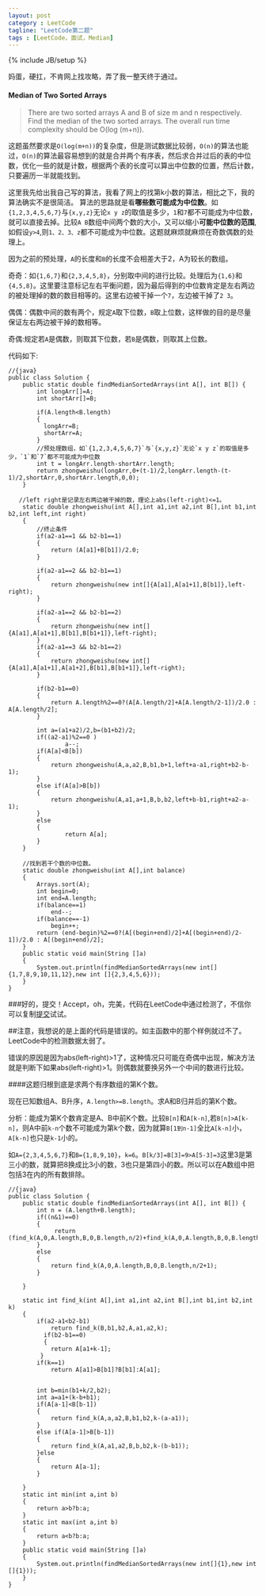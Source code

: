 ```yaml
---
layout: post
category : LeetCode
tagline: "LeetCode第二题"
tags : [LeetCode，面试，Median]
---
```

{% include JB/setup %}

妈蛋，硬扛，不肯网上找攻略，弄了我一整天终于通过。



<h4 id="MedianofTwoSortedArrays">Median of Two Sorted Arrays</h4>

>There are two sorted arrays A and B of size m and n respectively. Find the median of the two sorted arrays. The overall run time complexity should be O(log (m+n)).

这题虽然要求是`O(log(m+n))`的复杂度，但是测试数据比较弱，`O(n)`的算法也能过，`O(n)`的算法最容易想到的就是合并两个有序表，然后求合并过后的表的中位数，优化一些的就是计数，根据两个表的长度可以算出中位数的位置，然后计数，只要遍历一半就能找到。

这里我先给出我自己写的算法，我看了网上的找第k小数的算法，相比之下，我的算法确实不是很简洁。
算法的思路就是看**哪些数可能成为中位数**。如`{1,2,3,4,5,6,7}`与`{x,y,z}`无论`x y z`的取值是多少，`1`和`7`都不可能成为中位数，就可以直接去掉。比较`A B`数组中间两个数的大小，又可以缩小**可能中位数的范围**,如假设`y>4`,则`1、2、3、z`都不可能成为中位数。这题就麻烦就麻烦在奇数偶数的处理上。

因为之前的预处理，`A`的长度和`B`的长度不会相差大于2，A为较长的数组。

奇奇：如`{1,6,7}`和`{2,3,4,5,8}`，分别取中间的进行比较。处理后为`{1,6}`和`{4,5,8}`。这里要注意标记左右平衡问题，因为最后得到的中位数肯定是左右两边的被处理掉的数的数目相等的。这里右边被干掉一个`7`，左边被干掉了`2 3`。

偶偶：偶数中间的数有两个，规定`A`取下位数，`B`取上位数，这样做的目的是尽量保证左右两边被干掉的数相等。

奇偶:规定若`A`是偶数，则取其下位数，若`B`是偶数，则取其上位数。

代码如下:

	//{java}
	public class Solution {
	    public static double findMedianSortedArrays(int A[], int B[]) {
	        int longArr[]=A;
	        int shortArr[]=B;
	
	        if(A.length<B.length)
	        {
	          longArr=B;
	          shortArr=A;
	        }
			//预处理数组，如`{1,2,3,4,5,6,7}`与`{x,y,z}`无论`x y z`的取值是多少，`1`和`7`都不可能成为中位数
	        int t = longArr.length-shortArr.length;
	        return zhongweishu(longArr,0+(t-1)/2,longArr.length-(t-1)/2,shortArr,0,shortArr.length,0,0);
	    }

	   //left right是记录左右两边被干掉的数，理论上abs(left-right)<=1。
	    static double zhongweishu(int A[],int a1,int a2,int B[],int b1,int b2,int left,int right)
	    {
			//终止条件
	    	if(a2-a1==1 && b2-b1==1)
	    	{
	    		return (A[a1]+B[b1])/2.0;
	    	}
	    
	    	if(a2-a1==2 && b2-b1==1)
	    	{
	    		return zhongweishu(new int[]{A[a1],A[a1+1],B[b1]},left-right);
	    	}
	    	
	    	if(a2-a1==2 && b2-b1==2)
	    	{
	    		return zhongweishu(new int[]{A[a1],A[a1+1],B[b1],B[b1+1]},left-right);
	    	}
	    	if(a2-a1==3 && b2-b1==2)
	    	{
	    		return zhongweishu(new int[]{A[a1],A[a1+1],A[a1+2],B[b1],B[b1+1]},left-right);
	    	}
	    
	    	if(b2-b1==0)
	    	{
	    		return A.length%2==0?(A[A.length/2]+A[A.length/2-1])/2.0 : A[A.length/2];
	    	}
	    
		    int a=(a1+a2)/2,b=(b1+b2)/2;
		    if((a2-a1)%2==0 )
	    			a--;
			if(A[a]<B[b])
	    	{
	    		return zhongweishu(A,a,a2,B,b1,b+1,left+a-a1,right+b2-b-1);	
	    	}
	    	else if(A[a]>B[b])
	    	{
	    		return zhongweishu(A,a1,a+1,B,b,b2,left+b-b1,right+a2-a-1);	
	    	}
	    	else
	    	{
	    			return A[a];
	    	}
	    }

		//找到若干个数的中位数。
	    static double zhongweishu(int A[],int balance)
	    {
	    	Arrays.sort(A);
	    	int begin=0;
	    	int end=A.length;
	    	if(balance==1)
	    		end--;
	    	if(balance==-1)
	    		begin++;
	    	return (end-begin)%2==0?(A[(begin+end)/2]+A[(begin+end)/2-1])/2.0 : A[(begin+end)/2];
	    }
	    public static void main(String []a)
	    {
	    	System.out.println(findMedianSortedArrays(new int[]{1,7,8,9,10,11,12},new int []{2,3,4,5,6}));
	    }
	}

###好的，提交！Accept，oh，完美，代码在LeetCode中通过检测了，不信你可以复制[提交](https://oj.leetcode.com/problems/median-of-two-sorted-arrays/)试试。

##注意，我想说的是上面的代码是错误的。如主函数中的那个样例就过不了。LeetCode中的检测数据太弱了。

错误的原因是因为abs(left-right)>1了，这种情况只可能在奇偶中出现，解决方法就是判断下如果abs(left-right)>1。则偶数就要换另外一个中间的数进行比较。


####这题归根到底是求两个有序数组的第K个数。

现在已知数组A、B升序，`A.length>=B.length`。求A和B归并后的第K个数。

分析：能成为第K个数肯定是A、B中前K个数。比较`B[n]`和`A[k-n]`,若`B[n]>A[k-n]`，则A中前`k-n`个数不可能成为第k个数，因为就算`B[1到n-1]`全比`A[k-n]`小，`A[k-n]`也只是`k-1`小的。

如`A={2,3,4,5,6,7}`和`B={1,8,9,10}`，`k=6`。`B[k/3]=B[3]=9>A[5-3]=3`这里3是第三小的数，就算把8换成比3小的数，3也只是第四小的数。所以可以在A数组中把包括3在内的所有数排除。

	//{java}
	public class Solution {
	    public static double findMedianSortedArrays(int A[], int B[]) {
	    	int n = (A.length+B.length);
	    	if((n&1)==0)
	    	{
	    		 return (find_k(A,0,A.length,B,0,B.length,n/2)+find_k(A,0,A.length,B,0,B.length,n/2+1))/2.0;
	    	}
	    	else
	    	{
	    		return find_k(A,0,A.length,B,0,B.length,n/2+1);
	    	}
	       
	    }
	   
	    static int find_k(int A[],int a1,int a2,int B[],int b1,int b2,int k)
	    {
	    	if(a2-a1<b2-b1)
	    		return find_k(B,b1,b2,A,a1,a2,k);
			  if(b2-b1==0)
			  {
			  	return A[a1+k-1];
			 }	
	    	if(k==1)
	    		return A[a1]>B[b1]?B[b1]:A[a1];
	    
	       
	        int b=min(b1+k/2,b2);
	        int a=a1+(k-b+b1);
	        if(A[a-1]<B[b-1])
	        {
	            return find_k(A,a,a2,B,b1,b2,k-(a-a1));
	        }
	        else if(A[a-1]>B[b-1])
	        {
	            return find_k(A,a1,a2,B,b,b2,k-(b-b1));
	        }else
	        {
	        	return A[a-1];
	        }
	   
	    }
	    static int min(int a,int b)
	    {
	    	return a>b?b:a;
	    }
	    static int max(int a,int b)
	    {
	    	return a<b?b:a;
	    }
	    public static void main(String []a)
	    {
	    	System.out.println(findMedianSortedArrays(new int[]{1},new int []{1}));
	    }
	}

























